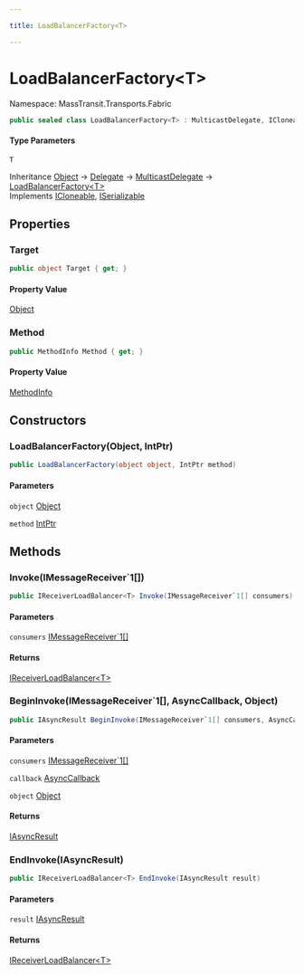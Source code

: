 ```yaml
---

title: LoadBalancerFactory<T>

---
```


# LoadBalancerFactory\<T\>

Namespace: MassTransit.Transports.Fabric

```csharp
public sealed class LoadBalancerFactory<T> : MulticastDelegate, ICloneable, ISerializable
```

#### Type Parameters

`T`<br/>

Inheritance [Object](https://learn.microsoft.com/en-us/dotnet/api/system.object) → [Delegate](https://learn.microsoft.com/en-us/dotnet/api/system.delegate) → [MulticastDelegate](https://learn.microsoft.com/en-us/dotnet/api/system.multicastdelegate) → [LoadBalancerFactory\<T\>](../masstransit-transports-fabric/loadbalancerfactory-1)<br/>
Implements [ICloneable](https://learn.microsoft.com/en-us/dotnet/api/system.icloneable), [ISerializable](https://learn.microsoft.com/en-us/dotnet/api/system.runtime.serialization.iserializable)

## Properties

### **Target**

```csharp
public object Target { get; }
```

#### Property Value

[Object](https://learn.microsoft.com/en-us/dotnet/api/system.object)<br/>

### **Method**

```csharp
public MethodInfo Method { get; }
```

#### Property Value

[MethodInfo](https://learn.microsoft.com/en-us/dotnet/api/system.reflection.methodinfo)<br/>

## Constructors

### **LoadBalancerFactory(Object, IntPtr)**

```csharp
public LoadBalancerFactory(object object, IntPtr method)
```

#### Parameters

`object` [Object](https://learn.microsoft.com/en-us/dotnet/api/system.object)<br/>

`method` [IntPtr](https://learn.microsoft.com/en-us/dotnet/api/system.intptr)<br/>

## Methods

### **Invoke(IMessageReceiver`1[])**

```csharp
public IReceiverLoadBalancer<T> Invoke(IMessageReceiver`1[] consumers)
```

#### Parameters

`consumers` [IMessageReceiver`1[]](../masstransit-transports-fabric/imessagereceiver-1)<br/>

#### Returns

[IReceiverLoadBalancer\<T\>](../masstransit-transports-fabric/ireceiverloadbalancer-1)<br/>

### **BeginInvoke(IMessageReceiver`1[], AsyncCallback, Object)**

```csharp
public IAsyncResult BeginInvoke(IMessageReceiver`1[] consumers, AsyncCallback callback, object object)
```

#### Parameters

`consumers` [IMessageReceiver`1[]](../masstransit-transports-fabric/imessagereceiver-1)<br/>

`callback` [AsyncCallback](https://learn.microsoft.com/en-us/dotnet/api/system.asynccallback)<br/>

`object` [Object](https://learn.microsoft.com/en-us/dotnet/api/system.object)<br/>

#### Returns

[IAsyncResult](https://learn.microsoft.com/en-us/dotnet/api/system.iasyncresult)<br/>

### **EndInvoke(IAsyncResult)**

```csharp
public IReceiverLoadBalancer<T> EndInvoke(IAsyncResult result)
```

#### Parameters

`result` [IAsyncResult](https://learn.microsoft.com/en-us/dotnet/api/system.iasyncresult)<br/>

#### Returns

[IReceiverLoadBalancer\<T\>](../masstransit-transports-fabric/ireceiverloadbalancer-1)<br/>
